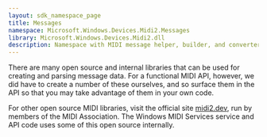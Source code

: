 ```yaml
---
layout: sdk_namespace_page
title: Messages
namespace: Microsoft.Windows.Devices.Midi2.Messages
library: Microsoft.Windows.Devices.Midi2.dll
description: Namespace with MIDI message helper, builder, and converter classes
---
```


There are many open source and internal libraries that can be used for creating and parsing message data. For a functional MIDI API, however, we did have to create a number of these ourselves, and so surface them in the API so that you may take advantage of them in your own code.

For other open source MIDI libraries, visit the official site [midi2.dev](https://midi2.dev), run by members of the MIDI Association. The Windows MIDI Services service and API code uses some of this open source internally.
